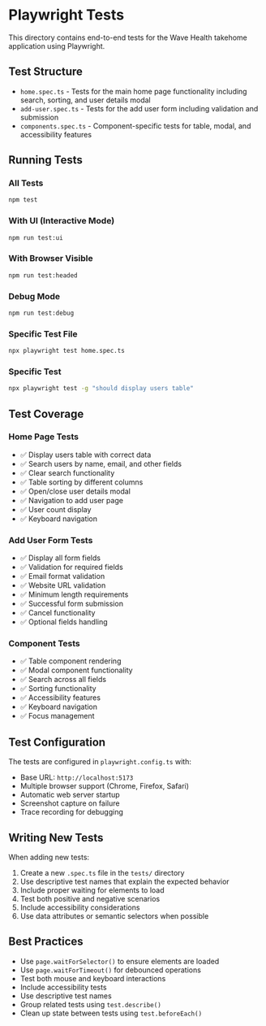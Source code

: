 # Playwright Tests

This directory contains end-to-end tests for the Wave Health takehome application using Playwright.

## Test Structure

- `home.spec.ts` - Tests for the main home page functionality including search, sorting, and user details modal
- `add-user.spec.ts` - Tests for the add user form including validation and submission
- `components.spec.ts` - Component-specific tests for table, modal, and accessibility features

## Running Tests

### All Tests
```bash
npm test
```

### With UI (Interactive Mode)
```bash
npm run test:ui
```

### With Browser Visible
```bash
npm run test:headed
```

### Debug Mode
```bash
npm run test:debug
```

### Specific Test File
```bash
npx playwright test home.spec.ts
```

### Specific Test
```bash
npx playwright test -g "should display users table"
```

## Test Coverage

### Home Page Tests
- ✅ Display users table with correct data
- ✅ Search users by name, email, and other fields
- ✅ Clear search functionality
- ✅ Table sorting by different columns
- ✅ Open/close user details modal
- ✅ Navigation to add user page
- ✅ User count display
- ✅ Keyboard navigation

### Add User Form Tests
- ✅ Display all form fields
- ✅ Validation for required fields
- ✅ Email format validation
- ✅ Website URL validation
- ✅ Minimum length requirements
- ✅ Successful form submission
- ✅ Cancel functionality
- ✅ Optional fields handling

### Component Tests
- ✅ Table component rendering
- ✅ Modal component functionality
- ✅ Search across all fields
- ✅ Sorting functionality
- ✅ Accessibility features
- ✅ Keyboard navigation
- ✅ Focus management

## Test Configuration

The tests are configured in `playwright.config.ts` with:
- Base URL: `http://localhost:5173`
- Multiple browser support (Chrome, Firefox, Safari)
- Automatic web server startup
- Screenshot capture on failure
- Trace recording for debugging

## Writing New Tests

When adding new tests:

1. Create a new `.spec.ts` file in the `tests/` directory
2. Use descriptive test names that explain the expected behavior
3. Include proper waiting for elements to load
4. Test both positive and negative scenarios
5. Include accessibility considerations
6. Use data attributes or semantic selectors when possible

## Best Practices

- Use `page.waitForSelector()` to ensure elements are loaded
- Use `page.waitForTimeout()` for debounced operations
- Test both mouse and keyboard interactions
- Include accessibility tests
- Use descriptive test names
- Group related tests using `test.describe()`
- Clean up state between tests using `test.beforeEach()`